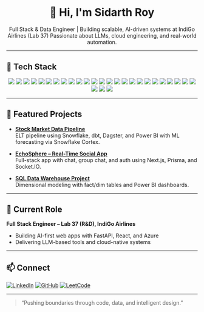 <div align="center">
  <h1>👋 Hi, I'm Sidarth Roy</h1>
  <p>
    Full Stack & Data Engineer | Building scalable, AI-driven systems at IndiGo Airlines (Lab 37)  
    Passionate about LLMs, cloud engineering, and real-world automation.
  </p>
</div>

---
## 🧰 Tech Stack

<p align="center">
  <img src="https://img.shields.io/badge/Python-black?style=flat&logo=python" />
  <img src="https://img.shields.io/badge/C++-00599C?style=flat&logo=c%2B%2B" />
  <img src="https://img.shields.io/badge/SQL-4479A1?style=flat&logo=postgresql" />
  <img src="https://img.shields.io/badge/JavaScript-F7DF1E?style=flat&logo=javascript" />
  <img src="https://img.shields.io/badge/React-61DAFB?style=flat&logo=react" />
  <img src="https://img.shields.io/badge/Next.js-000000?style=flat&logo=next.js" />
  <img src="https://img.shields.io/badge/Tailwind_CSS-38B2AC?style=flat&logo=tailwind-css" />
  <img src="https://img.shields.io/badge/FastAPI-009688?style=flat&logo=fastapi" />
  <img src="https://img.shields.io/badge/.NET_Core-512BD4?style=flat&logo=dotnet" />
  <img src="https://img.shields.io/badge/Docker-2496ED?style=flat&logo=docker" />
  <img src="https://img.shields.io/badge/Firebase-FFCA28?style=flat&logo=firebase" />
  <img src="https://img.shields.io/badge/Auth.js-000000?style=flat&logo=auth0" />
  <img src="https://img.shields.io/badge/Selenium-43B02A?style=flat&logo=selenium" />
  <img src="https://img.shields.io/badge/BeautifulSoup-FFFFFF?style=flat&logo=python" />
  <img src="https://img.shields.io/badge/PostgreSQL-336791?style=flat&logo=postgresql" />
  <img src="https://img.shields.io/badge/Snowflake-29B5E8?style=flat&logo=snowflake" />
  <img src="https://img.shields.io/badge/Amazon_Redshift-8C4FFF?style=flat&logo=amazon-redshift" />
  <img src="https://img.shields.io/badge/SQL_Server-CC2927?style=flat&logo=microsoft-sql-server" />
  <img src="https://img.shields.io/badge/dbt-FC5424?style=flat&logo=dbt" />
  <img src="https://img.shields.io/badge/Dagster-1C1C1C?style=flat&logo=dagster" />
  <img src="https://img.shields.io/badge/Azure_Data_Factory-0078D4?style=flat&logo=microsoft-azure" />
  <img src="https://img.shields.io/badge/Power_BI-F2C811?style=flat&logo=powerbi" />
  <img src="https://img.shields.io/badge/Tableau-E97627?style=flat&logo=tableau" />
  <img src="https://img.shields.io/badge/Boomi-0090D7?style=flat&logo=boomi" />
  <img src="https://img.shields.io/badge/Azure-0078D4?style=flat&logo=microsoft-azure" />
  <img src="https://img.shields.io/badge/Prisma-2D3748?style=flat&logo=prisma" />
  <img src="https://img.shields.io/badge/Streamlit-FF4B4B?style=flat&logo=streamlit" />
  <img src="https://img.shields.io/badge/AngularJS-E23237?style=flat&logo=angularjs" />
</p>

---

## 🚀 Featured Projects

- **[Stock Market Data Pipeline](https://github.com/Sidarth-Roy/Stock-Market-Data-Pipeline-and-Analytics)**  
  ELT pipeline using Snowflake, dbt, Dagster, and Power BI with ML forecasting via Snowflake Cortex.

- **[EchoSphere – Real-Time Social App](https://github.com/sj9102001/EchoSphere)**  
  Full-stack app with chat, group chat, and auth using Next.js, Prisma, and Socket.IO.

- **[SQL Data Warehouse Project](https://github.com/Sidarth-Roy/SQL-Data-Warehouse-Project)**  
  Dimensional modeling with fact/dim tables and Power BI dashboards.

---

## 💼 Current Role

**Full Stack Engineer – Lab 37 (R&D), IndiGo Airlines**  
- Building AI-first web apps with FastAPI, React, and Azure  
- Delivering LLM-based tools and cloud-native systems

---

## 📫 Connect

[![LinkedIn](https://custom-icon-badges.demolab.com/badge/LinkedIn-0A66C2?logo=linkedin-white&logoColor=fff)](https://www.linkedin.com/in/sidarth-roy-bb77571b8/)
[![GitHub](https://img.shields.io/badge/GitHub-000?style=flat&logo=github)](https://github.com/Sidarth-Roy)
[![LeetCode](https://img.shields.io/badge/LeetCode-orange?style=flat&logo=leetcode)](https://leetcode.com/Sidarth-Roy/)

---

> “Pushing boundaries through code, data, and intelligent design.”
